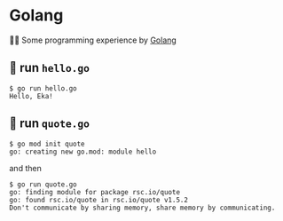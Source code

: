 # Golang
🏌️‍♂️ Some programming experience by [Golang](https://golang.org/)

## 🚀 run `hello.go`
```
$ go run hello.go
Hello, Eka!
```

## 🚀 run `quote.go`

```
$ go mod init quote
go: creating new go.mod: module hello
```
and then 
```
$ go run quote.go
go: finding module for package rsc.io/quote
go: found rsc.io/quote in rsc.io/quote v1.5.2
Don't communicate by sharing memory, share memory by communicating.
```
